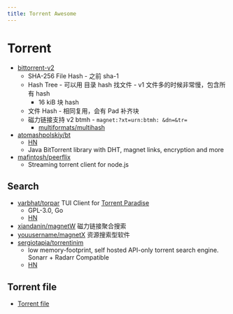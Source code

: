 ```yaml
---
title: Torrent Awesome
---
```


# Torrent

- [bittorrent-v2](https://newshimalaya.com/2020/09/07/bittorrent-v2)
  - SHA-256 File Hash - 之前 sha-1
  - Hash Tree - 可以用 目录 hash 找文件 - v1 文件多的时候非常慢，包含所有 hash
    - 16 kiB 块 hash
  - 文件 Hash - 相同复用，会有 Pad 补齐块
  - 磁力链接支持 v2 btmh - `magnet:?xt=urn:btmh: &dn=&tr=`
    - [multiformats/multihash](https://github.com/multiformats/multihash)
- [atomashpolskiy/bt](https://github.com/atomashpolskiy/bt)
  - [HN](https://news.ycombinator.com/item?id=14911372)
  - Java BitTorrent library with DHT, magnet links, encryption and more
- [mafintosh/peerflix](https://github.com/mafintosh/peerflix)
  - Streaming torrent client for node.js

## Search

- [varbhat/torpar](https://github.com/varbhat/torpar)
  TUI Client for [Torrent Paradise](https://torrent-paradise.ml/)
  - GPL-3.0, Go
  - [HN](https://news.ycombinator.com/item?id=27896076)
- [xiandanin/magnetW](https://github.com/xiandanin/magnetW)
  磁力链接聚合搜索
- [youusername/magnetX](https://github.com/youusername/magnetX)
  资源搜索型软件
- [sergiotapia/torrentinim](https://github.com/sergiotapia/torrentinim)
  - low memory-footprint, self hosted API-only torrent search engine. Sonarr + Radarr Compatible
  - [HN](https://news.ycombinator.com/item?id=28122056)

## Torrent file

- [Torrent file](https://en.wikipedia.org/wiki/Torrent_file)
